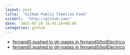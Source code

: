 ```yaml
---
layout: post
title:  "GitHub Public Timeline Feed"
siteUrl:  "http://github.com/"
date:  2025-05-29 16:45:16+00:00
categories: github
---
```

*  [fernand0 pushed to gh-pages in fernand0/botElectrico](https://github.com/fernand0/botElectrico/compare/9ea7d85dc9...5aca0fb9d5)
*  [fernand0 pushed to gh-pages in fernand0/botElectrico](https://github.com/fernand0/botElectrico/compare/dae209ec34...c2222c839e)
